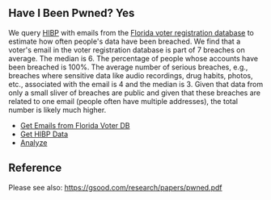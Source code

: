 ## Have I Been Pwned? Yes

We query [HIBP](https://haveibeenpwned.com/) with emails from the [Florida voter registration database](https://dataverse.harvard.edu/dataset.xhtml?persistentId=doi:10.7910/DVN/UBIG3F) to estimate how often people's data have been breached. We find that a voter's email in the voter registration database is part of 7 breaches on average. The median is 6. The percentage of people whose accounts have been breached is 100%. The average number of serious breaches, e.g., breaches where sensitive data like audio recordings, drug habits, photos, etc., associated with the email is 4 and the median is 3. Given that data from only a small sliver of breaches are public and given that these breaches are related to one email (people often have multiple addresses), the total number is likely much higher.

* [Get Emails from Florida Voter DB](notebooks/01_fl_dat.ipynb)
* [Get HIBP Data](notebooks/02_get_fl_hibp.ipynb)
* [Analyze](notebooks/03_concat_fl_dat_analyze.ipynb)

## Reference

Please see also: https://gsood.com/research/papers/pwned.pdf
